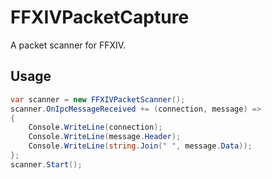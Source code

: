 # FFXIVPacketCapture
A packet scanner for FFXIV.

## Usage
```csharp
var scanner = new FFXIVPacketScanner();
scanner.OnIpcMessageReceived += (connection, message) =>
{
    Console.WriteLine(connection);
    Console.WriteLine(message.Header);
    Console.WriteLine(string.Join(" ", message.Data));
};
scanner.Start();
```

